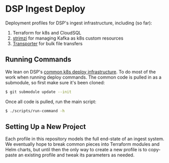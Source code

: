 # DSP Ingest Deploy
Deployment profiles for DSP's ingest infrastructure, including (so far):
1. Terraform for k8s and CloudSQL
2. [strimzi](https://github.com/strimzi/strimzi-kafka-operator) for managing Kafka as k8s custom resources
3. [Transporter](https://github.com/DataBiosphere/transporter) for bulk file transfers

## Running Commands
We lean on DSP's [common k8s deploy infrastructure](https://github.com/broadinstitute/dsp-k8s-deploy). To do
most of the work when running deploy commands. The common code is pulled in as a submodule, so first make
sure it's been cloned:
```bash
$ git submodule update --init
```

Once all code is pulled, run the main script:
```bash
$ ./scripts/run-command -h
```

## Setting Up a New Project
Each profile in this repository models the full end-state of an ingest system. We eventually hope to break
common pieces into Terraform modules and Helm charts, but until then the only way to create a new profile
is to copy-paste an existing profile and tweak its parameters as needed.
